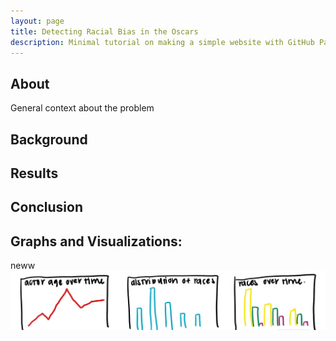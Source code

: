 ```yaml
---
layout: page
title: Detecting Racial Bias in the Oscars
description: Minimal tutorial on making a simple website with GitHub Pages
---
```


## About
General context about the problem

## Background

## Results

## Conclusion

## Graphs and Visualizations:

neww
![graph sketches](https://github.com/mkwan13/180_final_site/blob/gh-pages/images/fake_graphs.JPG?raw=true)